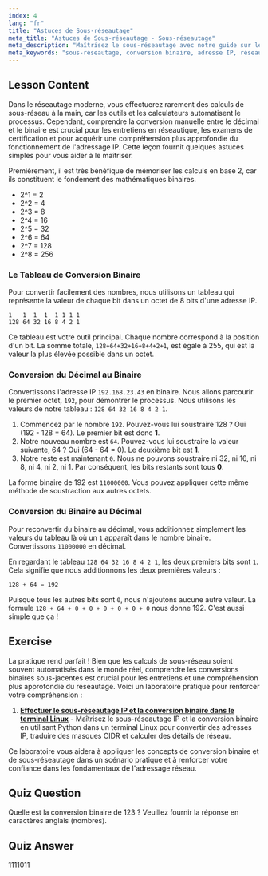 ```yaml
---
index: 4
lang: "fr"
title: "Astuces de Sous-réseautage"
meta_title: "Astuces de Sous-réseautage - Sous-réseautage"
meta_description: "Maîtrisez le sous-réseautage avec notre guide sur les astuces de conversion binaire. Apprenez à utiliser le tableau 128+64+32+16+8+4+2+1 pour convertir rapidement les adresses IP du décimal au binaire et vice-versa. Essentiel pour les entretiens et certifications en réseautique."
meta_keywords: "sous-réseautage, conversion binaire, adresse IP, réseau, réseautique Linux, 128+64+32+16+8+4+2+1, 128 64 32 16 8 4 2 1, décimal vers binaire, calcul de sous-réseau, tutoriel, guide"
---
```


## Lesson Content

Dans le réseautage moderne, vous effectuerez rarement des calculs de sous-réseau à la main, car les outils et les calculateurs automatisent le processus. Cependant, comprendre la conversion manuelle entre le décimal et le binaire est crucial pour les entretiens en réseautique, les examens de certification et pour acquérir une compréhension plus approfondie du fonctionnement de l'adressage IP. Cette leçon fournit quelques astuces simples pour vous aider à le maîtriser.

Premièrement, il est très bénéfique de mémoriser les calculs en base 2, car ils constituent le fondement des mathématiques binaires.

- 2^1 = 2
- 2^2 = 4
- 2^3 = 8
- 2^4 = 16
- 2^5 = 32
- 2^6 = 64
- 2^7 = 128
- 2^8 = 256

### Le Tableau de Conversion Binaire

Pour convertir facilement des nombres, nous utilisons un tableau qui représente la valeur de chaque bit dans un octet de 8 bits d'une adresse IP.

```plaintext
1   1  1  1  1 1 1 1
128 64 32 16 8 4 2 1
```

Ce tableau est votre outil principal. Chaque nombre correspond à la position d'un bit. La somme totale, `128+64+32+16+8+4+2+1`, est égale à 255, qui est la valeur la plus élevée possible dans un octet.

### Conversion du Décimal au Binaire

Convertissons l'adresse IP `192.168.23.43` en binaire. Nous allons parcourir le premier octet, `192`, pour démontrer le processus. Nous utilisons les valeurs de notre tableau : `128 64 32 16 8 4 2 1`.

1. Commencez par le nombre `192`. Pouvez-vous lui soustraire 128 ? Oui (192 - 128 = 64). Le premier bit est donc **1**.
2. Notre nouveau nombre est `64`. Pouvez-vous lui soustraire la valeur suivante, 64 ? Oui (64 - 64 = 0). Le deuxième bit est **1**.
3. Notre reste est maintenant `0`. Nous ne pouvons soustraire ni 32, ni 16, ni 8, ni 4, ni 2, ni 1. Par conséquent, les bits restants sont tous **0**.

La forme binaire de 192 est `11000000`. Vous pouvez appliquer cette même méthode de soustraction aux autres octets.

### Conversion du Binaire au Décimal

Pour reconvertir du binaire au décimal, vous additionnez simplement les valeurs du tableau là où un `1` apparaît dans le nombre binaire. Convertissons `11000000` en décimal.

En regardant le tableau `128 64 32 16 8 4 2 1`, les deux premiers bits sont `1`. Cela signifie que nous additionnons les deux premières valeurs :

`128 + 64 = 192`

Puisque tous les autres bits sont `0`, nous n'ajoutons aucune autre valeur. La formule `128 + 64 + 0 + 0 + 0 + 0 + 0 + 0` nous donne 192. C'est aussi simple que ça !

## Exercise

La pratique rend parfait ! Bien que les calculs de sous-réseau soient souvent automatisés dans le monde réel, comprendre les conversions binaires sous-jacentes est crucial pour les entretiens et une compréhension plus approfondie du réseautage. Voici un laboratoire pratique pour renforcer votre compréhension :

1. **[Effectuer le sous-réseautage IP et la conversion binaire dans le terminal Linux](https://labex.io/fr/labs/comptia-perform-ip-subnetting-and-binary-conversion-in-the-linux-terminal-592782)** - Maîtrisez le sous-réseautage IP et la conversion binaire en utilisant Python dans un terminal Linux pour convertir des adresses IP, traduire des masques CIDR et calculer des détails de réseau.

Ce laboratoire vous aidera à appliquer les concepts de conversion binaire et de sous-réseautage dans un scénario pratique et à renforcer votre confiance dans les fondamentaux de l'adressage réseau.

## Quiz Question

Quelle est la conversion binaire de 123 ? Veuillez fournir la réponse en caractères anglais (nombres).

## Quiz Answer

1111011
